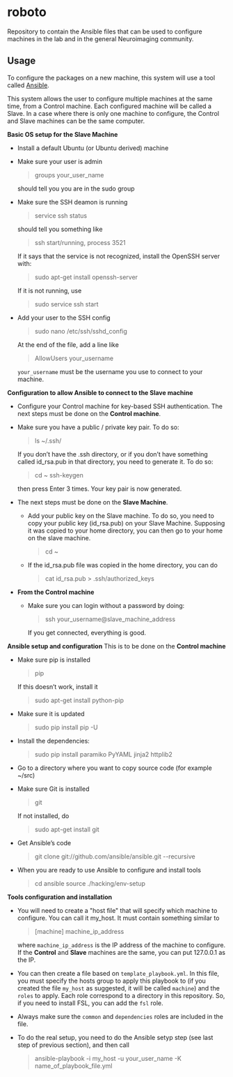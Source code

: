 roboto
======

Repository to contain the Ansible files that can be used to configure machines in the lab and in the general Neuroimaging community.


Usage
------

To configure the packages on a new machine, this system will use a tool called [Ansible](http://www.ansible.com/home).

This system allows the user to configure multiple machines at the same time, from a Control machine. Each configured machine will be called a Slave. In a case where there is only one machine to configure, the Control and Slave machines can be the same computer.

**Basic OS setup for the Slave Machine**

- Install a default Ubuntu (or Ubuntu derived) machine
- Make sure your user is admin

    > groups your_user_name

  should tell you you are in the sudo group
- Make sure the SSH deamon is running
    
    > service ssh status

  should tell you something like 

    > ssh start/running, process 3521

  If it says that the service is not recognized, install the OpenSSH server with:
    
    > sudo apt-get install openssh-server

  If it is not running, use
    > sudo service ssh start

- Add your user to the SSH config
    
    > sudo nano /etc/ssh/sshd_config

  At the end of the file, add a line like
    
    > AllowUsers your_username

  `your_username` must be the username you use to connect to your machine.

**Configuration to allow Ansible to connect to the Slave machine**

-  Configure your Control machine for key-based SSH authentication. The next steps must be done on the **Control machine**.
  - Make sure you have a public / private key pair. To do so:
      
      > ls ~/.ssh/

    If you don’t have the .ssh directory, or if you don’t have something called id_rsa.pub in that directory, you need to generate it. To do so:
      
      > cd ~
      > ssh-keygen

    then press Enter 3 times. Your key pair is now generated.
- The next steps must be done on the **Slave Machine**.
  - Add your public key on the Slave machine. To do so, you need to copy your public key (id_rsa.pub) on your Slave Machine. Supposing it was copied to your home directory, you can then  go to your home on the slave machine.
      
      > cd ~

  - If the id_rsa.pub file was copied in the home directory, you can do
      
      > cat id_rsa.pub > .ssh/authorized_keys

- **From the Control machine**
  - Make sure you can login without a password by doing:
      
      > ssh your_username@slave_machine_address

    If you get connected, everything is good.

**Ansible setup and configuration**
This is to be done on the **Control machine**

- Make sure pip is installed
    
    > pip

  If this doesn’t work, install it
    
    > sudo apt-get install python-pip

- Make sure it is updated
    
    > sudo pip install pip -U

- Install the dependencies:
    
    > sudo pip install paramiko PyYAML jinja2 httplib2

- Go to a directory where you want to copy source code (for example ~/src)
- Make sure Git is installed
    
    > git

  If not installed, do
    
    > sudo apt-get install git

- Get Ansible’s code
    
    > git clone git://github.com/ansible/ansible.git --recursive

- When you are ready to use Ansible to configure and install tools
    
    > cd ansible
    > source ./hacking/env-setup


**Tools configuration and installation**

- You will need to create a "host file" that will specify which machine to configure. You can call it my_host. It must contain something similar to
    
    > [machine]
    > machine_ip_address

  where `machine_ip_address` is the IP address of the machine to configure. If the **Control** and **Slave** machines are the same, you can put 127.0.0.1 as the IP.
- You can then create a file based on `template_playbook.yml`. In this file, you must specify the hosts group to apply this playbook to (if you created the file `my_host` as suggested, it will be called `machine`) and the `roles` to apply. Each role correspond to a directory in this repository. So, if you need to install FSL, you can add the `fsl` role.
- Always make sure the `common` and `dependencies` roles are included in the file.
- To do the real setup, you need to do the Ansible setyp step (see last step of previous section), and then call
    
    > ansible-playbook -i my_host -u your_user_name -K name_of_playbook_file.yml
    